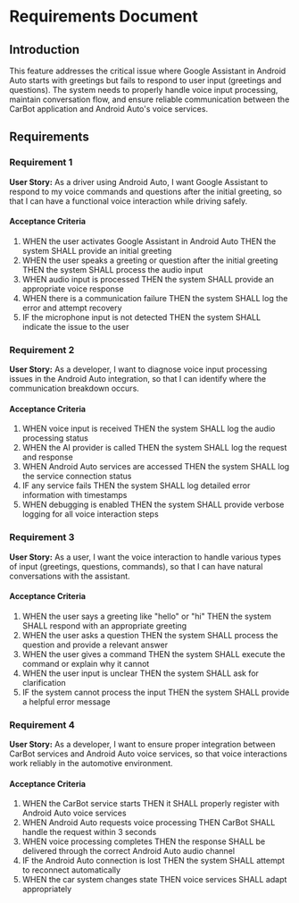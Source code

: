 # Requirements Document

## Introduction

This feature addresses the critical issue where Google Assistant in Android Auto starts with greetings but fails to respond to user input (greetings and questions). The system needs to properly handle voice input processing, maintain conversation flow, and ensure reliable communication between the CarBot application and Android Auto's voice services.

## Requirements

### Requirement 1

**User Story:** As a driver using Android Auto, I want Google Assistant to respond to my voice commands and questions after the initial greeting, so that I can have a functional voice interaction while driving safely.

#### Acceptance Criteria

1. WHEN the user activates Google Assistant in Android Auto THEN the system SHALL provide an initial greeting
2. WHEN the user speaks a greeting or question after the initial greeting THEN the system SHALL process the audio input
3. WHEN audio input is processed THEN the system SHALL provide an appropriate voice response
4. WHEN there is a communication failure THEN the system SHALL log the error and attempt recovery
5. IF the microphone input is not detected THEN the system SHALL indicate the issue to the user

### Requirement 2

**User Story:** As a developer, I want to diagnose voice input processing issues in the Android Auto integration, so that I can identify where the communication breakdown occurs.

#### Acceptance Criteria

1. WHEN voice input is received THEN the system SHALL log the audio processing status
2. WHEN the AI provider is called THEN the system SHALL log the request and response
3. WHEN Android Auto services are accessed THEN the system SHALL log the service connection status
4. IF any service fails THEN the system SHALL log detailed error information with timestamps
5. WHEN debugging is enabled THEN the system SHALL provide verbose logging for all voice interaction steps

### Requirement 3

**User Story:** As a user, I want the voice interaction to handle various types of input (greetings, questions, commands), so that I can have natural conversations with the assistant.

#### Acceptance Criteria

1. WHEN the user says a greeting like "hello" or "hi" THEN the system SHALL respond with an appropriate greeting
2. WHEN the user asks a question THEN the system SHALL process the question and provide a relevant answer
3. WHEN the user gives a command THEN the system SHALL execute the command or explain why it cannot
4. WHEN the user input is unclear THEN the system SHALL ask for clarification
5. IF the system cannot process the input THEN the system SHALL provide a helpful error message

### Requirement 4

**User Story:** As a developer, I want to ensure proper integration between CarBot services and Android Auto voice services, so that voice interactions work reliably in the automotive environment.

#### Acceptance Criteria

1. WHEN the CarBot service starts THEN it SHALL properly register with Android Auto voice services
2. WHEN Android Auto requests voice processing THEN CarBot SHALL handle the request within 3 seconds
3. WHEN voice processing completes THEN the response SHALL be delivered through the correct Android Auto audio channel
4. IF the Android Auto connection is lost THEN the system SHALL attempt to reconnect automatically
5. WHEN the car system changes state THEN voice services SHALL adapt appropriately
